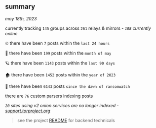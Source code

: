 
## summary
_may 18th, 2023_

currently tracking `145` groups across `261` relays & mirrors - _`108` currently online_

⏲ there have been `7` posts within the `last 24 hours`

🦈 there have been `199` posts within the `month of may`

🪐 there have been `1143` posts within the `last 90 days`

🏚 there have been `1452` posts within the `year of 2023`

🦕 there have been `6143` posts `since the dawn of ransomwatch`

there are `76` custom parsers indexing posts

_`20` sites using v2 onion services are no longer indexed - [support.torproject.org](https://support.torproject.org/onionservices/v2-deprecation/)_

> see the project [README](https://github.com/joshhighet/ransomwatch#ransomwatch--) for backend technicals
